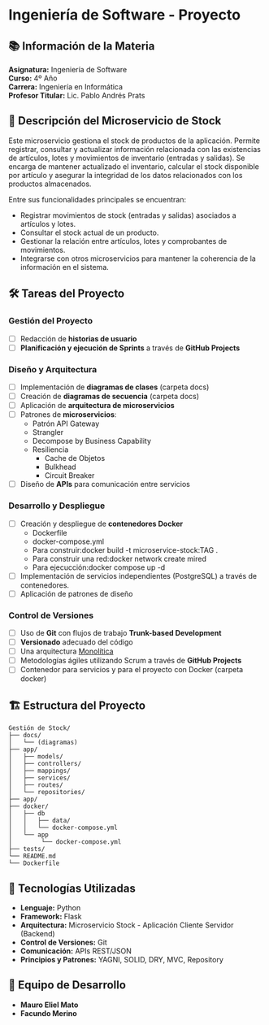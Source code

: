 # Ingeniería de Software - Proyecto

## 📚 Información de la Materia

**Asignatura:** Ingeniería de Software  
**Curso:** 4º Año  
**Carrera:** Ingeniería en Informática  
**Profesor Titular:** Lic. Pablo Andrés Prats  

## 📝 Descripción del Microservicio de Stock

Este microservicio gestiona el stock de productos de la aplicación. Permite registrar, consultar y actualizar información relacionada con las existencias de artículos, lotes y movimientos de inventario (entradas y salidas). Se encarga de mantener actualizado el inventario, calcular el stock disponible por artículo y asegurar la integridad de los datos relacionados con los productos almacenados.

Entre sus funcionalidades principales se encuentran:
- Registrar movimientos de stock (entradas y salidas) asociados a artículos y lotes.
- Consultar el stock actual de un producto.
- Gestionar la relación entre artículos, lotes y comprobantes de movimientos.
- Integrarse con otros microservicios para mantener la coherencia de la información en el sistema.

## 🛠️ Tareas del Proyecto

### Gestión del Proyecto
- [ ] Redacción de **historias de usuario**
- [ ] **Planificación y ejecución de Sprints** a través de **GitHub Projects**

### Diseño y Arquitectura
- [ ] Implementación de **diagramas de clases** (carpeta docs)
- [ ] Creación de **diagramas de secuencia** (carpeta docs)
- [ ] Aplicación de **arquitectura de microservicios**
- [ ] Patrones de **microservicios**:
    - Patrón API Gateway
    - Strangler
    - Decompose by Business Capability
    - Resiliencia
        - Cache de Objetos
        - Bulkhead
        - Circuit Breaker
- [ ] Diseño de **APIs** para comunicación entre servicios

### Desarrollo y Despliegue
- [ ] Creación y despliegue de **contenedores Docker**
    - Dockerfile
    - docker-compose.yml
    - Para construir:docker build -t microservice-stock:TAG .
    - Para construir una red:docker network create mired
    - Para ejecucción:docker compose up -d
- [ ] Implementación de servicios independientes (PostgreSQL) a través de contenedores.
- [ ] Aplicación de patrones de diseño

### Control de Versiones
- [ ] Uso de **Git** con flujos de trabajo **Trunk-based Development**
- [ ] **Versionado** adecuado del código
- [ ] Una arquitectura [Monolítica](https://github.com/Juanimaz10/Ingenieria_de_software)
- [ ] Metodologías ágiles utilizando Scrum a través de **GitHub Projects**
- [ ] Contenedor para servicios y para el proyecto con Docker (carpeta docker)

## 🏗️ Estructura del Proyecto

```
Gestión de Stock/
├── docs/
│   └── (diagramas)
├── app/
│   ├── models/
│   ├── controllers/
│   ├── mappings/
│   ├── services/
│   ├── routes/
│   └── repositories/
├── app/
├── docker/
│   ├── db
│   │   ├── data/
│   │   └── docker-compose.yml
│   └── app
│        └── docker-compose.yml
├── tests/
└── README.md
└── Dockerfile
```

## 🔧 Tecnologías Utilizadas

- **Lenguaje:** Python
- **Framework:** Flask
- **Arquitectura:** Microservicio Stock - Aplicación Cliente Servidor (Backend)
- **Control de Versiones:** Git
- **Comunicación:** APIs REST/JSON
- **Principios y Patrones:** YAGNI, SOLID, DRY, MVC, Repository

## 👥 Equipo de Desarrollo

- **Mauro Eliel Mato**
- **Facundo Merino**
